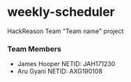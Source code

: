 # weekly-scheduler
HackReason Team "Team name" project
### Team Members
* James Hooper NETID: JAH171230
* Aru Gyani NETID: AXG190108
